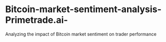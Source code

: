 # Bitcoin-market-sentiment-analysis-Primetrade.ai-
Analyzing the impact of Bitcoin market sentiment on trader performance

